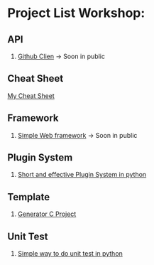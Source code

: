 # Project List Workshop: 

## API

1. [Github Clien]() -> Soon in public

## Cheat Sheet

[My Cheat Sheet](https://github.com/nathan-hoche/Cheatsheet)

## Framework

1. [Simple Web framework]() -> Soon in public

## Plugin System

1. [Short and effective Plugin System in python](https://github.com/nathan-hoche/SimplePluginSystem-python)

## Template

1. [Generator C Project](https://github.com/nathan-hoche/Yuki-Generator-C-Project)

## Unit Test

1. [Simple way to do unit test in python](https://github.com/nathan-hoche/Python-Simple-Unit-Test)